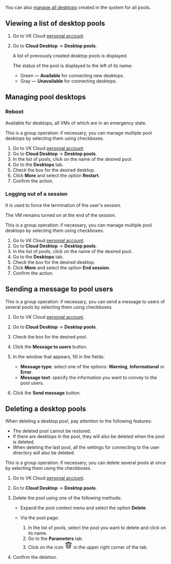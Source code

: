 <info>

You can also [manage all desktops](../../manage-desktops/) created in the system for all pools.

</info>

## Viewing a list of desktop pools

1. Go to VK Cloud [personal account](https://msk.cloud.vk.com/app/en).
1. Go to **Cloud Desktop** → **Desktop pools**.

   A list of previously created desktop pools is displayed.

   The status of the pool is displayed to the left of its name:

   - Green — **Available** for connecting new desktops.
   - Gray — **Unavailable** for connecting desktops.

## Managing pool desktops

### Reboot

<info>

Available for desktops, all VMs of which are in an emergency state.

</info>

This is a group operation: if necessary, you can manage multiple pool desktops by selecting them using checkboxes.

1. Go to VK Cloud [personal account](https://msk.cloud.vk.com/app/en).
1. Go to **Cloud Desktop** → **Desktop pools**.
1. In the list of pools, click on the name of the desired pool.
1. Go to the **Desktops** tab.
1. Check the box for the desired desktop.
1. Click **More** and select the option **Restart**.
1. Confirm the action.

### Logging out of a session

It is used to force the termination of the user's session.

<info>

The VM remains turned on at the end of the session.

</info>

This is a group operation: if necessary, you can manage multiple pool desktops by selecting them using checkboxes.

1. Go to VK Cloud [personal account](https://msk.cloud.vk.com/app/en).
1. Go to **Cloud Desktop** → **Desktop pools**.
1. In the list of pools, click on the name of the desired pool.
1. Go to the **Desktops** tab.
1. Check the box for the desired desktop.
1. Click **More** and select the option **End session**.
1. Confirm the action.

## Sending a message to pool users

This is a group operation: if necessary, you can send a message to users of several pools by selecting them using checkboxes.

1. Go to VK Cloud [personal account](https://msk.cloud.vk.com/app/en).
1. Go to **Cloud Desktop** → **Desktop pools**.
1. Check the box for the desired pool.
1. Click the **Message to users** button.
1. In the window that appears, fill in the fields:

   - **Message type**: select one of the options: **Warning**, **Informational** or **Error**.
   - **Message text**: specify the information you want to convey to the pool users.

1. Click the **Send message** button.

## Deleting a desktop pools

<warn>

When deleting a desktop pool, pay attention to the following features:

- The deleted pool cannot be restored.
- If there are desktops in the pool, they will also be deleted when the pool is deleted.
- When deleting the last pool, all the settings for connecting to the user directory will also be deleted.

</warn>

This is a group operation: if necessary, you can delete several pools at once by selecting them using the checkboxes.

1. Go to VK Cloud [personal account](https://msk.cloud.vk.com/app/en).
1. Go to **Cloud Desktop** → **Desktop pools**.
1. Delete the pool using one of the following methods:

   - Expand the pool context menu and select the option **Delete**.
   - Via the pool page:

     1. In the list of pools, select the pool you want to delete and click on its name.
     1. Go to the **Parameters** tab.
     1. Click on the icon ![Trash](assets/trash-icon.svg "inline") in the upper right corner of the tab.

1. Confirm the deletion.
